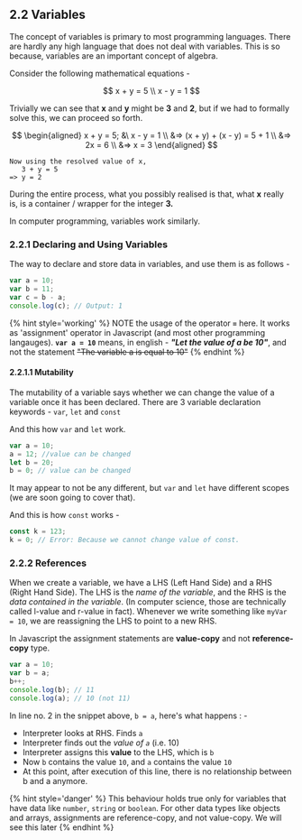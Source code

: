 ## 2.2 Variables

The concept of variables is primary to most programming languages. There are hardly any high language that does not deal with variables. This is so because, variables are an important concept of algebra.

Consider the following  mathematical equations - 

$$
x + y = 5 \\
x - y = 1
$$

Trivially we can see that **x** and **y** might be **3** and **2**, but if we had to formally solve this, we can proceed so forth.

$$
\begin{aligned}
x + y = 5; &\ x - y = 1 \\
&=> (x + y) + (x - y) = 5 + 1 \\
&=> 2x = 6 \\
&=> x = 3
\end{aligned}
$$

```
Now using the resolved value of x,
   3 + y = 5
=> y = 2
```

During the entire process, what you possibly realised is that, what **x** really is, is a container / wrapper for the integer **3.**

In computer programming, variables work similarly.

### 2.2.1 Declaring and Using Variables

The way to declare and store data in variables, and use them is as follows -

```js
var a = 10;
var b = 11;
var c = b - a;
console.log(c); // Output: 1
```
{% hint style='working' %}
NOTE the usage of the operator **`=`** here. It works as 'assignment' operator in Javascript \(and most other programming langauges\). **`var a = 10`** means, in english - _**"Let the value of a be 10"**_, and not the statement ~~"The variable a is equal to 10"~~
{% endhint %}

#### 2.2.1.1 Mutability

The mutability of a variable says whether we can change the value of a  variable once it has been declared. There are 3 variable declaration keywords - `var`, `let` and `const`

And this how `var` and `let` work.

```js
var a = 10;
a = 12; //value can be changed
let b = 20;
b = 0; // value can be changed
```

It may appear to not be any different, but `var` and `let` have different scopes \(we are soon going to cover that\).

And this is how `const` works -

```js
const k = 123;
k = 0; // Error: Because we cannot change value of const.
```

### 2.2.2 References

When we create a variable, we have a LHS (Left Hand Side) and a RHS (Right Hand Side). The LHS is the _name of the variable_, and the RHS is the _data contained in the variable_. (In computer science, those are technically called l-value and r-value in fact).
Whenever we write something like `myVar = 10`, we are reassigning the LHS to point to a new RHS.

In Javascript the assignment statements are **value-copy** and not **reference-copy** type.   

```js
var a = 10;
var b = a;
b++;
console.log(b); // 11
console.log(a); // 10 (not 11)
```

In line no. 2 in the snippet above, `b = a`, here's what happens : -
 - Interpreter looks at RHS. Finds `a`
 - Interpreter finds out the _value of `a`_ (i.e. 10)
 - Interpreter assigns this **value** to the LHS, which is `b`
 - Now `b` contains the value `10`, and `a` contains the value `10`
 - At this point, after execution of this line, there is no relationship between b and a anymore.

{% hint style='danger' %}
This behaviour holds true only for variables that have data like `number`, `string` or `boolean`. For other data types like objects and arrays, assignments are reference-copy, and not value-copy. We will see this later
{% endhint %}
